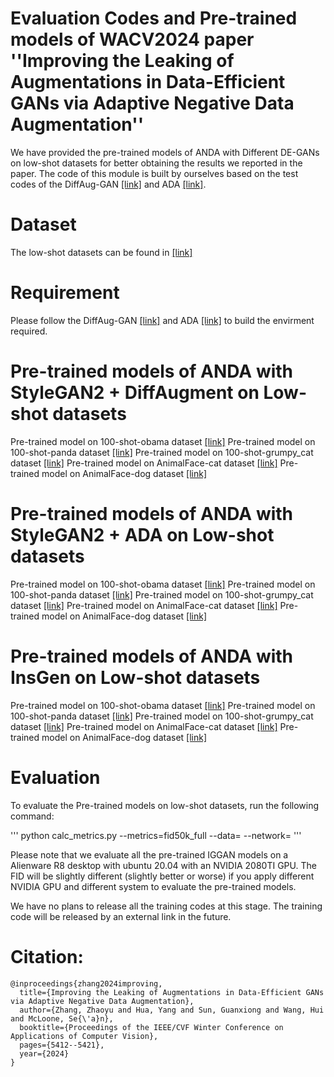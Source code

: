 # Evaluation Codes and Pre-trained models of WACV2024 paper ''Improving the Leaking of Augmentations in Data-Efficient GANs via Adaptive Negative Data Augmentation''

We have provided the pre-trained models of ANDA with Different DE-GANs on low-shot datasets for better obtaining the results we reported in the paper. The code of this module is built by ourselves based on the test codes of the DiffAug-GAN [[link]](https://github.com/mit-han-lab/data-efficient-gans) and ADA [[link]](https://github.com/NVlabs/stylegan2-ada-pytorch). 

# Dataset

The low-shot datasets can be found in [[link]](https://drive.google.com/file/d/1rWqaVlms55604jrP5t9ShacL6mZKWL8f/view?usp=sharing)

# Requirement

Please follow the DiffAug-GAN [[link]](https://github.com/mit-han-lab/data-efficient-gans) and ADA [[link]](https://github.com/NVlabs/stylegan2-ada-pytorch) to build the envirment required. 

# Pre-trained models of ANDA with StyleGAN2 + DiffAugment on Low-shot datasets

Pre-trained model on 100-shot-obama dataset [[link]](https://drive.google.com/file/d/1gGNKasAsnDbBJ01h40s8x4KN-jmrKda7/view?usp=sharing)
Pre-trained model on 100-shot-panda dataset [[link]](https://drive.google.com/file/d/1t7LkDajXx_Mf49Sp4dRDlaZVCxXd7CSs/view?usp=sharing)
Pre-trained model on 100-shot-grumpy_cat dataset [[link]](https://drive.google.com/file/d/1wrWRgh-l-KsRtX8P22QVK3K2Ub8SY3nC/view?usp=sharing)
Pre-trained model on AnimalFace-cat dataset [[link]](https://drive.google.com/file/d/1mb6wZaEg-rybVVG3PDyYe8sFAq17k6dE/view?usp=sharing)
Pre-trained model on AnimalFace-dog dataset [[link]](https://drive.google.com/file/d/1RaDkC2Y0jwIAHbwSBDwgSG1N9VEvJoat/view?usp=sharing)

# Pre-trained models of ANDA with StyleGAN2 + ADA on Low-shot datasets

Pre-trained model on 100-shot-obama dataset [[link]](https://drive.google.com/file/d/1WBVWypVyUp4Qg9WAhquo7Qgp3WAbwYuI/view?usp=sharing)
Pre-trained model on 100-shot-panda dataset [[link]](https://drive.google.com/file/d/1MaQjmb_mlsQfbuQtQxrLkVXmHgXwj-A_/view?usp=sharing)
Pre-trained model on 100-shot-grumpy_cat dataset [[link]](https://drive.google.com/file/d/1Ste68t4umvRtcR2lSrv_yqDrkkp85yus/view?usp=sharing)
Pre-trained model on AnimalFace-cat dataset [[link]](https://drive.google.com/file/d/1zv6zmlcuc4G8SjT-iyn28AREy327WmxK/view?usp=sharing)
Pre-trained model on AnimalFace-dog dataset [[link]](https://drive.google.com/file/d/1x5dS4mLy4dIga8GZNvYY938ClGR6rEQY/view?usp=sharing)

# Pre-trained models of ANDA with InsGen on Low-shot datasets

Pre-trained model on 100-shot-obama dataset [[link]](https://drive.google.com/file/d/1MAKPfPNzPdrDhkCwqZEBJuZDAZq7ebIU/view?usp=sharing)
Pre-trained model on 100-shot-panda dataset [[link]](https://drive.google.com/file/d/1aM3G17Aqzvh2D-z45RvDt0znczjI_wXn/view?usp=sharing)
Pre-trained model on 100-shot-grumpy_cat dataset [[link]](https://drive.google.com/file/d/1hu-SUNIlKdrNSeJMueYyeeG75ysHJGUE/view?usp=sharing)
Pre-trained model on AnimalFace-cat dataset [[link]](https://drive.google.com/file/d/1oHWmnwqB-ZF_Y0RfUJ3nyMe0DxfnZBbc/view?usp=sharing)
Pre-trained model on AnimalFace-dog dataset [[link]](https://drive.google.com/file/d/1h4hFqavloaev34y2dwTgKa1n4A5ErdZm/view?usp=sharing)

# Evaluation

To evaluate the Pre-trained models on low-shot datasets, run the following command:

'''
python calc_metrics.py --metrics=fid50k_full --data=<which-dataset> --network=<which-pretrained>
'''

Please note that we evaluate all the pre-trained IGGAN models on a Alienware R8 desktop with ubuntu 20.04 with an NVIDIA 2080TI GPU. The FID will be slightly different (slightly better or worse) if you apply different NVIDIA GPU and different system to evaluate the pre-trained models.

We have no plans to release all the training codes at this stage. The training code will be released by an external link in the future.

# Citation:
```
@inproceedings{zhang2024improving,
  title={Improving the Leaking of Augmentations in Data-Efficient GANs via Adaptive Negative Data Augmentation},
  author={Zhang, Zhaoyu and Hua, Yang and Sun, Guanxiong and Wang, Hui and McLoone, Se{\'a}n},
  booktitle={Proceedings of the IEEE/CVF Winter Conference on Applications of Computer Vision},
  pages={5412--5421},
  year={2024}
}
